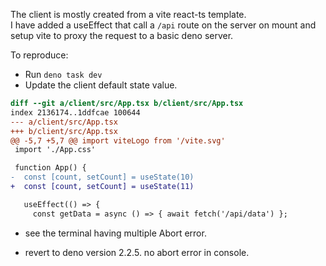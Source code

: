 The client is mostly created from a vite react-ts template. \
I have added a useEffect that call a `/api` route on the server on mount and setup vite to proxy the request
to a basic deno server.

To reproduce:
- Run `deno task dev`
- Update the client default state value. 

```diff
diff --git a/client/src/App.tsx b/client/src/App.tsx
index 2136174..1ddfcae 100644
--- a/client/src/App.tsx
+++ b/client/src/App.tsx
@@ -5,7 +5,7 @@ import viteLogo from '/vite.svg'
 import './App.css'

 function App() {
-  const [count, setCount] = useState(10)
+  const [count, setCount] = useState(11)

   useEffect(() => {
     const getData = async () => { await fetch('/api/data') };
```

- see the terminal having multiple Abort error.

- revert to deno version 2.2.5. no abort error in console.
